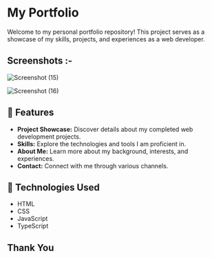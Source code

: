 # My Portfolio

Welcome to my personal portfolio repository! This project serves as a showcase of my skills, projects, and experiences as a web developer.

## Screenshots :- 

![Screenshot (15)](https://github.com/raviranjan0/myportfolio/assets/100368738/d256c760-b9be-469e-bc65-f275eae66de0)

![Screenshot (16)](https://github.com/raviranjan0/myportfolio/assets/100368738/ae4561e4-5067-4fa4-b886-2598c445b721)

## 🚀 Features

- **Project Showcase:** Discover details about my completed web development projects.
- **Skills:** Explore the technologies and tools I am proficient in.
- **About Me:** Learn more about my background, interests, and experiences.
- **Contact:** Connect with me through various channels.

## 🔧 Technologies Used
- HTML 
- CSS 
- JavaScript 
- TypeScript 

## Thank You 
